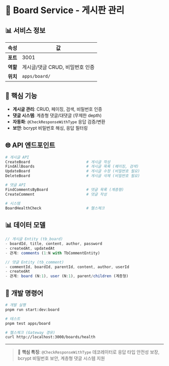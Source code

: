 # 🎯 Board Service - 게시판 관리

## 📊 서비스 정보

| 속성     | 값                              |
| -------- | ------------------------------- |
| **포트** | 3001                            |
| **역할** | 게시글/댓글 CRUD, 비밀번호 인증 |
| **위치** | `apps/board/`                   |

## 🎯 핵심 기능

- **게시글 관리**: CRUD, 페이징, 검색, 비밀번호 인증
- **댓글 시스템**: 계층형 댓글/대댓글 (무제한 depth)
- **자동화**: `@CheckResponseWithType` 응답 검증/변환
- **보안**: bcrypt 비밀번호 해싱, 응답 필터링

## 🌐 API 엔드포인트

```bash
# 게시글 API
CreateBoard                         # 게시글 작성
FindAllBoards                       # 게시글 목록 (페이징, 검색)
UpdateBoard                         # 게시글 수정 (비밀번호 필요)
DeleteBoard                         # 게시글 삭제 (비밀번호 필요)

# 댓글 API
FindCommentsByBoard                 # 댓글 목록 (계층형)
CreateComment                       # 댓글 작성

# 시스템
BoardHealthCheck                    # 헬스체크
```

## 📊 데이터 모델

```typescript
// 게시글 Entity (tb_board)
- boardId, title, content, author, password
- createdAt, updatedAt
- 관계: comments (1:N with TbCommentEntity)

// 댓글 Entity (tb_comment)
- commentId, boardId, parentId, content, author, userId
- createdAt
- 관계: board (N:1), user (N:1), parent/children (계층형)
```

## 🔧 개발 명령어

```bash
# 개발 실행
pnpm run start:dev:board

# 테스트
pnpm test apps/board

# 헬스체크 (Gateway 경유)
curl http://localhost:3000/boards/health
```

---

> 📝 **핵심 특징**: `@CheckResponseWithType` 데코레이터로 응답 타입 안전성 보장, bcrypt 비밀번호 보안, 계층형 댓글 시스템 지원
